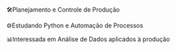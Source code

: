 🛠️Planejamento e Controle de Produção
 
 ⚙️Estudando Python e Automação de Processos
 
 📊Interessada em Análise de Dados aplicados à produção


